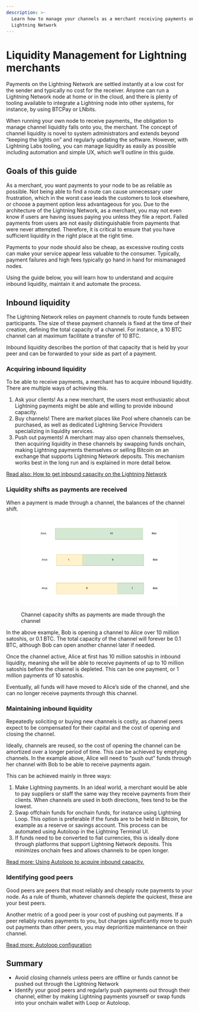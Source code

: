 ```yaml
---
description: >-
  Learn how to manage your channels as a merchant receiving payments on the
  Lightning Network
---
```


# Liquidity Management for Lightning merchants

Payments on the Lightning Network are settled instantly at a low cost for the sender and typically no cost for the receiver. Anyone can run a Lightning Network node at home or in the cloud, and there is plenty of tooling available to integrate a Lightning node into other systems, for instance, by using BTCPay or LNbits.

When running your own node to receive payments,, the obligation to manage channel liquidity falls onto you, the merchant. The concept of channel liquidity is novel to system administrators and extends beyond “keeping the lights on” and regularly updating the software. However, with Lightning Labs tooling, you can manage liquidity as easily as possible including automation and simple UX, which we’ll outline in this guide.

## Goals of this guide <a href="#docs-internal-guid-e915f413-7fff-6085-763a-79161dd5cd34" id="docs-internal-guid-e915f413-7fff-6085-763a-79161dd5cd34"></a>

As a merchant, you want payments to your node to be as reliable as possible. Not being able to find a route can cause unnecessary user frustration, which in the worst case leads the customers to look elsewhere, or choose a payment option less advantageous for you. Due to the architecture of the Lightning Network, as a merchant, you may not even know if users are having issues paying you unless they file a report. Failed payments from users are not easily distinguishable from payments that were never attempted. Therefore, it is critical to ensure that you have sufficient liquidity in the right place at the right time.

Payments to your node should also be cheap, as excessive routing costs can make your service appear less valuable to the consumer. Typically, payment failures and high fees typically go hand in hand for mismanaged nodes.

Using the guide below, you will learn how to understand and acquire inbound liquidity, maintain it and automate the process.

## Inbound liquidity <a href="#docs-internal-guid-9975527c-7fff-8cfb-fe4a-2556019afdf8" id="docs-internal-guid-9975527c-7fff-8cfb-fe4a-2556019afdf8"></a>

The Lightning Network relies on payment channels to route funds between participants. The size of these payment channels is fixed at the time of their creation, defining the total capacity of a channel. For instance, a 10 BTC channel can at maximum facilitate a transfer of 10 BTC.

Inbound liquidity describes the portion of that capacity that is held by your peer and can be forwarded to your side as part of a payment.

### Acquiring inbound liquidity <a href="#docs-internal-guid-36403082-7fff-b054-0726-94934fc8d487" id="docs-internal-guid-36403082-7fff-b054-0726-94934fc8d487"></a>

To be able to receive payments, a merchant has to acquire inbound liquidity. There are multiple ways of achieving this.

1. Ask your clients! As a new merchant, the users most enthusiastic about Lightning payments might be able and willing to provide inbound capacity.
2. Buy channels! There are market places like Pool where channels can be purchased, as well as dedicated Lightning Service Providers specializing in liquidity services.
3. Push out payments! A merchant may also open channels themselves, then acquiring liquidity in these channels by swapping funds onchain, making Lightning payments themselves or selling Bitcoin on an exchange that supports Lightning Network deposits. This mechanism works best in the long run and is explained in more detail below.

[Read also: How to get inbound capacity on the Lightning Network](liquidity-management-for-lightning-merchants.md#docs-internal-guid-36403082-7fff-b054-0726-94934fc8d487)

### Liquidity shifts as payments are received <a href="#docs-internal-guid-df56aa71-7fff-17b7-9662-70dd1980e40d" id="docs-internal-guid-df56aa71-7fff-17b7-9662-70dd1980e40d"></a>

When a payment is made through a channel, the balances of the channel shift.

<figure><img src="../../.gitbook/assets/Inbound.drawio(1).png" alt=""><figcaption><p>Channel capacity shifts as payments are made through the channel</p></figcaption></figure>

In the above example, Bob is opening a channel to Alice over 10 million satoshis, or 0.1 BTC. The total capacity of the channel will forever be 0.1 BTC, although Bob can open another channel later if needed.

Once the channel active, Alice at first has 10 million satoshis in inbound liquidity, meaning she will be able to receive payments of up to 10 million satoshis before the channel is depleted. This can be one payment, or 1 million payments of 10 satoshis.

Eventually, all funds will have moved to Alice’s side of the channel, and she can no longer receive payments through this channel.

### Maintaining inbound liquidity <a href="#docs-internal-guid-9aeb9ce2-7fff-2fbc-c665-3cd461941ab2" id="docs-internal-guid-9aeb9ce2-7fff-2fbc-c665-3cd461941ab2"></a>

Repeatedly soliciting or buying new channels is costly, as channel peers expect to be compensated for their capital and the cost of opening and closing the channel.

Ideally, channels are reused, so the cost of opening the channel can be amortized over a longer period of time. This can be achieved by emptying channels. In the example above, Alice will need to “push out” funds through her channel with Bob to be able to receive payments again.

This can be achieved mainly in three ways:

1. Make Lightning payments. In an ideal world, a merchant would be able to pay suppliers or staff the same way they receive payments from their clients. When channels are used in both directions, fees tend to be the lowest.
2. Swap offchain funds for onchain funds, for instance using Lightning Loop. This option is preferable if the funds are to be held in Bitcoin, for example as a reserve or savings account. This process can be automated using Autoloop in the Lightning Terminal UI.
3. If funds need to be converted to fiat currencies, this is ideally done through platforms that support Lightning Network deposits. This minimizes onchain fees and allows channels to be open longer.

[Read more: Using Autoloop to acquire inbound capacity.](../../lightning-network-tools/lightning-terminal/loop.md)

### Identifying good peers <a href="#docs-internal-guid-313eaaef-7fff-b215-5e20-a6c076281057" id="docs-internal-guid-313eaaef-7fff-b215-5e20-a6c076281057"></a>

Good peers are peers that most reliably and cheaply route payments to your node. As a rule of thumb, whatever channels deplete the quickest, these are your best peers.

Another metric of a good peer is your cost of pushing out payments. If a peer reliably routes payments to you, but charges significantly more to push out payments than other peers, you may deprioritize maintenance on their channel.

[Read more: Autoloop configuration](../../lightning-network-tools/loop/autoloop.md)

## Summary

* Avoid closing channels unless peers are offline or funds cannot be pushed out through the Lightning Network
* Identify your good peers and regularly push payments out through their channel, either by making Lightning payments yourself or swap funds into your onchain wallet with Loop or Autoloop.

